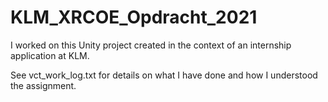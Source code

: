 # KLM_XRCOE_Opdracht_2021

I worked on this Unity project created in the context of an internship application at KLM.

See vct_work_log.txt for details on what I have done and how I understood the assignment.
